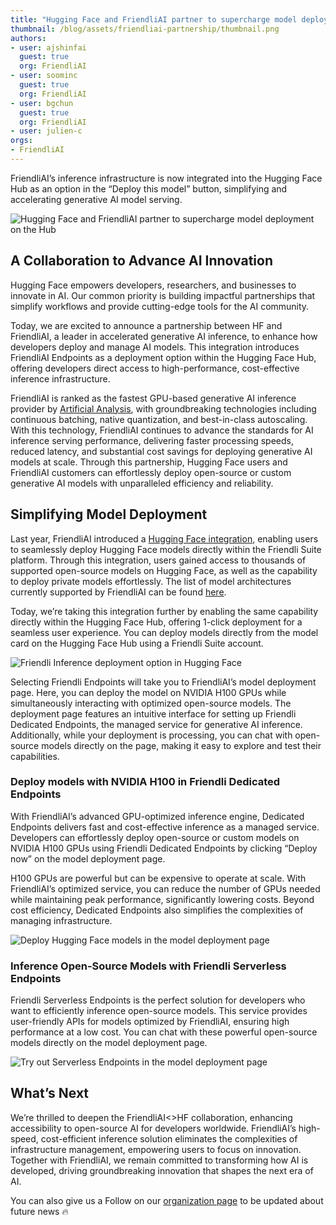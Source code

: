 ```yaml
---
title: "Hugging Face and FriendliAI partner to supercharge model deployment on the Hub"
thumbnail: /blog/assets/friendliai-partnership/thumbnail.png
authors:
- user: ajshinfai
  guest: true
  org: FriendliAI
- user: soominc
  guest: true
  org: FriendliAI
- user: bgchun
  guest: true
  org: FriendliAI
- user: julien-c
orgs:
- FriendliAI
---
```

FriendliAI’s inference infrastructure is now integrated into the Hugging Face Hub as an option in the “Deploy this model” button, simplifying and accelerating generative AI model serving.

![Hugging Face and FriendliAI partner to supercharge model deployment on the Hub](/blog/assets/friendliai-partnership/thumbnail.png)

## A Collaboration to Advance AI Innovation

Hugging Face empowers developers, researchers, and businesses to innovate in AI. Our common priority is building impactful partnerships that simplify workflows and provide cutting-edge tools for the AI community.

Today, we are excited to announce a partnership between HF and FriendliAI, a leader in accelerated generative AI inference, to enhance how developers deploy and manage AI models. This integration introduces FriendliAI Endpoints as a deployment option within the Hugging Face Hub, offering developers direct access to high-performance, cost-effective inference infrastructure.

FriendliAI is ranked as the fastest GPU-based generative AI inference provider by [Artificial Analysis](https://huggingface.co/ArtificialAnalysis), with groundbreaking technologies including continuous batching, native quantization, and best-in-class autoscaling. With this technology, FriendliAI continues to advance the standards for AI inference serving performance, delivering faster processing speeds, reduced latency, and substantial cost savings for deploying generative AI models at scale. Through this partnership, Hugging Face users and FriendliAI customers can effortlessly deploy open-source or custom generative AI models with unparalleled efficiency and reliability.

## Simplifying Model Deployment

Last year, FriendliAI introduced a [Hugging Face integration](https://friendli.ai/docs/guides/dedicated_endpoints/huggingface_tutorial), enabling users to seamlessly deploy Hugging Face models directly within the Friendli Suite platform. Through this integration, users gained access to thousands of supported open-source models on Hugging Face, as well as the capability to deploy private models effortlessly. The list of model architectures currently supported by FriendliAI can be found [here](https://friendli.ai/models).

Today, we’re taking this integration further by enabling the same capability directly within the Hugging Face Hub, offering 1-click deployment for a seamless user experience. You can deploy models directly from the model card on the Hugging Face Hub using a Friendli Suite account. 

![Friendli Inference deployment option in Hugging Face](https://huggingface.co/datasets/FriendliAI/documentation-images/resolve/main/friendliai-partnership/deployment-option.png)

Selecting Friendli Endpoints will take you to FriendliAI’s model deployment page. Here, you can deploy the model on NVIDIA H100 GPUs while simultaneously interacting with optimized open-source models. The deployment page features an intuitive interface for setting up Friendli Dedicated Endpoints, the managed service for generative AI inference. Additionally, while your deployment is processing, you can chat with open-source models directly on the page, making it easy to explore and test their capabilities.

### Deploy models with NVIDIA H100 in Friendli Dedicated Endpoints

With FriendliAI’s advanced GPU-optimized inference engine, Dedicated Endpoints delivers fast and cost-effective inference as a managed service. Developers can effortlessly deploy open-source or custom models on NVIDIA H100 GPUs using Friendli Dedicated Endpoints by clicking “Deploy now” on the model deployment page.

H100 GPUs are powerful but can be expensive to operate at scale. With FriendliAI’s optimized service, you can reduce the number of GPUs needed while maintaining peak performance, significantly lowering costs. Beyond cost efficiency, Dedicated Endpoints also simplifies the complexities of managing infrastructure. 

![Deploy Hugging Face models in the model deployment page](https://huggingface.co/datasets/FriendliAI/documentation-images/resolve/main/friendliai-partnership/deploy-model-status-fast.gif)

### Inference Open-Source Models with Friendli Serverless Endpoints
Friendli Serverless Endpoints is the perfect solution for developers who want to efficiently inference open-source models. This service provides user-friendly APIs for models optimized by FriendliAI, ensuring high performance at a low cost. You can chat with these powerful open-source models directly on the model deployment page.

![Try out Serverless Endpoints in the model deployment page](https://huggingface.co/datasets/FriendliAI/documentation-images/resolve/main/friendliai-partnership/deploy-model-surprise-me.gif)

## What’s Next
We’re thrilled to deepen the FriendliAI<>HF collaboration, enhancing accessibility to open-source AI for developers worldwide. FriendliAI’s high-speed, cost-efficient inference solution eliminates the complexities of infrastructure management, empowering users to focus on innovation. Together with FriendliAI, we remain committed to transforming how AI is developed, driving groundbreaking innovation that shapes the next era of AI.

You can also give us a Follow on our [organization page](https://huggingface.co/FriendliAI) to be updated about future news 🔥
